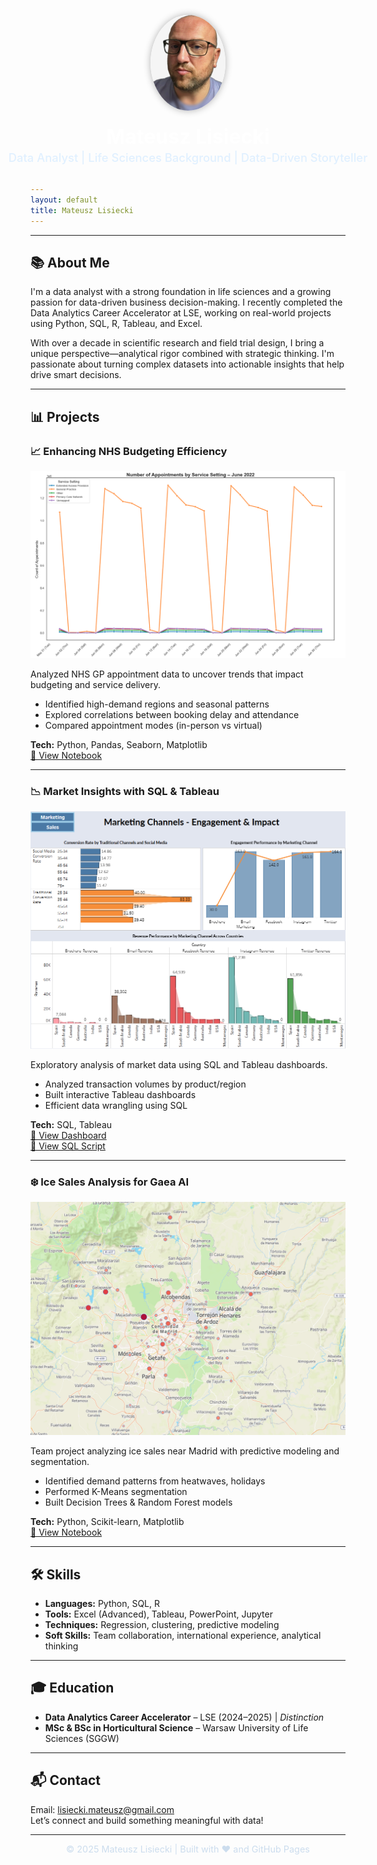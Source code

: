 ```yaml
---
layout: default
title: Mateusz Lisiecki
---
```


<style>
/* Hide the default site title */
header h1, header h2 {
  display: none;
}

/* Add spacing below banner so content doesn't overlap */
body {
  padding-top: 280px;
}

/* Custom banner */
.custom-banner {
  position: absolute;
  top: 1.5rem;
  left: 0;
  width: 100%;
  text-align: center;
  color: #fff;
  z-index: 10;
}

.custom-banner img {
  width: 120px;
  border-radius: 50%;
  box-shadow: 0 0 12px rgba(0, 0, 0, 0.3);
  margin-bottom: 1rem;
}

.custom-banner h1 {
  margin: 0.2rem 0;
  font-size: 2rem;
  font-weight: bold;
}

.custom-banner p {
  font-size: 1.15rem;
  margin: 0;
  color: #e0f0ff;
  font-weight: 500;
}
</style>

<div class="custom-banner">
  <img src="My_picture.png" alt="Mateusz Lisiecki" />
  <h1>Mateusz Lisiecki</h1>
  <p>Data Analyst | Life Sciences Background | Data-Driven Storyteller</p>
</div>


---



## 📚 About Me

I'm a data analyst with a strong foundation in life sciences and a growing passion for data-driven business decision-making. I recently completed the Data Analytics Career Accelerator at LSE, working on real-world projects using Python, SQL, R, Tableau, and Excel.

With over a decade in scientific research and field trial design, I bring a unique perspective—analytical rigor combined with strategic thinking. I'm passionate about turning complex datasets into actionable insights that help drive smart decisions.

---

## 📊 Projects

### 📈 Enhancing NHS Budgeting Efficiency

![NHS Project Chart](NHS.png)

Analyzed NHS GP appointment data to uncover trends that impact budgeting and service delivery.

- Identified high-demand regions and seasonal patterns  
- Explored correlations between booking delay and attendance  
- Compared appointment modes (in-person vs virtual)

**Tech:** Python, Pandas, Seaborn, Matplotlib  
[📂 View Notebook](https://github.com/MatLis-Purple/Projects/blob/main/NHS_Appoinments_Analysis.ipynb)

---

### 📉 Market Insights with SQL & Tableau

![Market Insights Chart](2MArket.png)

Exploratory analysis of market data using SQL and Tableau dashboards.

- Analyzed transaction volumes by product/region  
- Built interactive Tableau dashboards  
- Efficient data wrangling using SQL

**Tech:** SQL, Tableau  
[🧠 View Dashboard](https://public.tableau.com/app/profile/mateusz.lisiecki/viz/2Market_17421990875850/Dashboard1)  
[📄 View SQL Script](https://github.com/MatLis-Purple/Projects/blob/main/2Market_Exploratory_Analysis.sql)

---

### ❄️ Ice Sales Analysis for Gaea AI

![Gaea AI Project Chart](GAEA_AI.png)

Team project analyzing ice sales near Madrid with predictive modeling and segmentation.

- Identified demand patterns from heatwaves, holidays  
- Performed K-Means segmentation  
- Built Decision Trees & Random Forest models

**Tech:** Python, Scikit-learn, Matplotlib  
[📂 View Notebook](https://github.com/MatLis-Purple/Projects/blob/main/Gaea_AI_Analysis_CLEAN.ipynb)

---

## 🛠️ Skills

- **Languages:** Python, SQL, R  
- **Tools:** Excel (Advanced), Tableau, PowerPoint, Jupyter  
- **Techniques:** Regression, clustering, predictive modeling  
- **Soft Skills:** Team collaboration, international experience, analytical thinking

---

## 🎓 Education

- **Data Analytics Career Accelerator** – LSE (2024–2025) | _Distinction_  
- **MSc & BSc in Horticultural Science** – Warsaw University of Life Sciences (SGGW)

---

## 📬 Contact

Email: [lisiecki.mateusz@gmail.com](mailto:lisiecki.mateusz@gmail.com)  
Let’s connect and build something meaningful with data!

---

<div style="text-align: center; font-size: 0.9rem; color: #cde;">
  © 2025 Mateusz Lisiecki | Built with ❤️ and GitHub Pages
</div>
